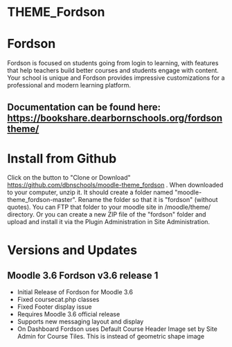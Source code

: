 THEME_Fordson
===========

# Fordson

Fordson is focused on students going from login to learning, with features that help teachers build better courses and students engage with content. Your school is unique and Fordson provides impressive customizations for a professional and modern learning platform. 

## Documentation can be found here: https://bookshare.dearbornschools.org/fordsontheme/

# Install from Github
Click on the button to "Clone or Download" https://github.com/dbnschools/moodle-theme_fordson . When downloaded to your computer, unzip it. It should create a folder named "moodle-theme_fordson-master". Rename the folder so that it is "fordson" (without quotes). You can FTP that folder to your moodle site in /moodle/theme/ directory. Or you can create a new ZIP file of the "fordson" folder and upload and install it via the Plugin Administration in Site Administration.


# Versions and Updates

## Moodle 3.6 Fordson v3.6 release 1
* Initial Release of Fordson for Moodle 3.6
* Fixed coursecat.php classes
* Fixed Footer display issue
* Requires Moodle 3.6 official release
* Supports new messaging layout and display
* On Dashboard Fordson uses Default Course Header Image set by Site Admin for Course Tiles.  This is instead of geometric shape image